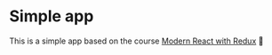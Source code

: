 # Simple app

This is a simple app based on the course [Modern React with Redux](https://www.udemy.com/course/react-redux/) :baby_chick:
